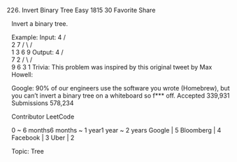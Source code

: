 226. Invert Binary Tree
Easy 1815 30 Favorite Share

Invert a binary tree.

Example:
Input:
     4
   /   \
  2     7
 / \   / \
1   3 6   9
Output:
     4
   /   \
  7     2
 / \   / \
9   6 3   1
Trivia:
This problem was inspired by this original tweet by Max Howell:

Google: 90% of our engineers use the software you wrote (Homebrew), but you can’t invert a binary tree on a whiteboard so f*** off.
Accepted 339,931
Submissions 578,234

Contributor LeetCode

0 ~ 6 months6 months ~ 1 year1 year ~ 2 years
Google | 5 Bloomberg | 4 Facebook | 3 Uber | 2

Topic: Tree
